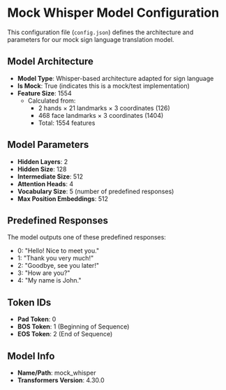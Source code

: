 # Mock Whisper Model Configuration

This configuration file (`config.json`) defines the architecture and parameters for our mock sign language translation model.

## Model Architecture

- **Model Type**: Whisper-based architecture adapted for sign language
- **Is Mock**: True (indicates this is a mock/test implementation)
- **Feature Size**: 1554
  - Calculated from:
    - 2 hands × 21 landmarks × 3 coordinates (126)
    - 468 face landmarks × 3 coordinates (1404)
    - Total: 1554 features

## Model Parameters

- **Hidden Layers**: 2
- **Hidden Size**: 128
- **Intermediate Size**: 512
- **Attention Heads**: 4
- **Vocabulary Size**: 5 (number of predefined responses)
- **Max Position Embeddings**: 512

## Predefined Responses

The model outputs one of these predefined responses:

- 0: "Hello! Nice to meet you."
- 1: "Thank you very much!"
- 2: "Goodbye, see you later!"
- 3: "How are you?"
- 4: "My name is John."

## Token IDs

- **Pad Token**: 0
- **BOS Token**: 1 (Beginning of Sequence)
- **EOS Token**: 2 (End of Sequence)

## Model Info

- **Name/Path**: mock_whisper
- **Transformers Version**: 4.30.0
